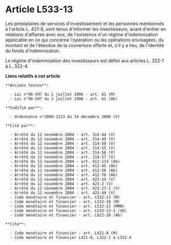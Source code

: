 # Article L533-13

Les prestataires de services d'investissement et les personnes mentionnés à l'article L. 421-8, sont tenus d'informer les
investisseurs, avant d'entrer en relations d'affaires avec eux, de l'existence d'un régime d'indemnisation applicable en ce
qui concerne l'opération ou les opérations envisagées, du montant et de l'étendue de la couverture offerte et, s'il y a lieu,
de l'identité du fonds d'indemnisation.

Le régime d'indemnisation des investisseurs est défini aux articles L. 322-1 à L. 322-4.

**Liens relatifs à cet article**

	**Anciens textes**:

	  - Loi n°96-597 du 2 juillet 1996 - art. 61 (M)
	  - Loi n°96-597 du 2 juillet 1996 - art. 61 (Ab)

	**Codifié par**:

	  - Ordonnance n°2000-1223 du 14 décembre 2000 (V)

	**Cité par**:

	  - Arrêté du 12 novembre 2004 - art. 314-44 (V)
	  - Arrêté du 12 novembre 2004 - art. 314-49 (V)
	  - Arrêté du 12 novembre 2004 - art. 314-50 (V)
	  - Arrêté du 12 novembre 2004 - art. 314-55 (V)
	  - Arrêté du 12 novembre 2004 - art. 314-56 (V)
	  - Arrêté du 12 novembre 2004 - art. 314-57 (V)
	  - Arrêté du 12 novembre 2004 - art. 412-113 (Ab)
	  - Arrêté du 12 novembre 2004 - art. 412-45 (Ab)
	  - Arrêté du 12 novembre 2004 - art. 412-56 (Ab)
	  - Arrêté du 12 novembre 2004 - art. 412-76 (Ab)
	  - Arrêté du 12 novembre 2004 - art. 423-14 (V)
	  - Arrêté du 12 novembre 2004 - art. 423-2 (V)
	  - Arrêté du 12 novembre 2004 - art. 423-27-1 (V)
	  - Arrêté du 12 novembre 2004 - art. 423-49 (V)
	  - Code monétaire et financier - art. L532-13 (M)
	  - Code monétaire et financier - art. L532-18 (M)
	  - Code monétaire et financier - art. L532-23 (MMN)
	  - Code monétaire et financier - art. L533-13-1 (VD)
	  - Code monétaire et financier - art. L622-20 (Ab)

	**Cite**:

	  - Code monétaire et financier - art. L421-8 (M)
	  - Code monétaire et financier L421-8, L322-1 à L322-4
